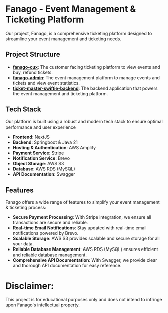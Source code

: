 # Fanago - Event Management & Ticketing Platform
Our project, Fanago, is a comprehensive ticketing platform designed to streamline your event management and ticketing needs.

## Project Structure
- [**fanago-cux**](https://github.com/IS442-OOP-2024/ticket-master-swiftie/blob/main/fanago-cux/README.md): The customer facing ticketing platform to view events and buy, refund tickets.
- [**fanago-admin**](https://github.com/IS442-OOP-2024/ticket-master-swiftie/blob/main/fanago-admin/README.md): The event management platform to manage events and tickets and view event statistics.
- [**ticket-master-swiftie-backend**](https://github.com/IS442-OOP-2024/ticket-master-swiftie/blob/main/ticket-master-swiftie-backend/README.md): The backend application that powers the event management and ticketing platform.

## Tech Stack
Our platform is built using a robust and modern tech stack to ensure optimal performance and user experience
- **Frontend**: NextJS
- **Backend**: Springboot & Java 21
- **Hosting & Authentication**: AWS Amplify
- **Payment Service**: Stripe
- **Notification Service**: Brevo
- **Object Storage**: AWS S3
- **Database**: AWS RDS (MySQL)
- **API Documentation**: Swagger

## Features
Fanago offers a wide range of features to simplify your event management & ticketing process:
- **Secure Payment Processing**: With Stripe integration, we ensure all transactions are secure and reliable.
- **Real-time Email Notifications**: Stay updated with real-time email notifications powered by Brevo.
- **Scalable Storage**: AWS S3 provides scalable and secure storage for all your data.
- **Reliable Database Management**: AWS RDS (MySQL) ensures efficient and reliable database management.
- **Comprehensive API Documentation**: With Swagger, we provide clear and thorough API documentation for easy reference.

# Disclaimer:
This project is for educational purposes only and does not intend to infringe upon Fanago's intellectual property.
